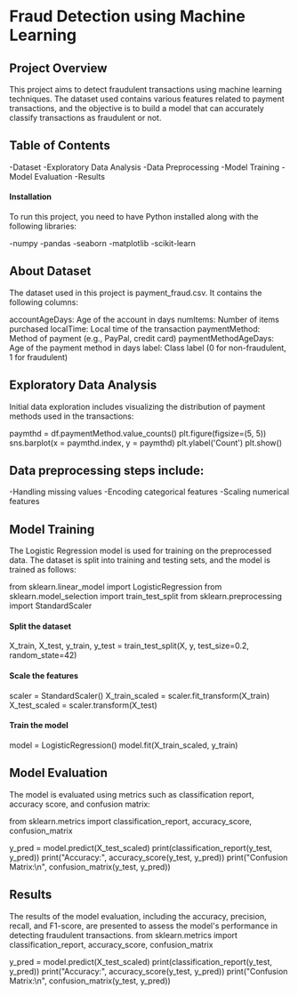# Fraud Detection using Machine Learning

## Project Overview
This project aims to detect fraudulent transactions using machine learning techniques. The dataset used contains various features related to payment transactions, and the objective is to build a model that can accurately classify transactions as fraudulent or not.

## Table of Contents
-Dataset
-Exploratory Data Analysis
-Data Preprocessing
-Model Training
-Model Evaluation
-Results

#### Installation

To run this project, you need to have Python installed along with the following libraries:

-numpy
-pandas
-seaborn
-matplotlib
-scikit-learn

## About Dataset
The dataset used in this project is payment_fraud.csv. It contains the following columns:

accountAgeDays: Age of the account in days
numItems: Number of items purchased
localTime: Local time of the transaction
paymentMethod: Method of payment (e.g., PayPal, credit card)
paymentMethodAgeDays: Age of the payment method in days
label: Class label (0 for non-fraudulent, 1 for fraudulent)

## Exploratory Data Analysis
Initial data exploration includes visualizing the distribution of payment methods used in the transactions:

paymthd = df.paymentMethod.value_counts()
plt.figure(figsize=(5, 5))
sns.barplot(x = paymthd.index, y = paymthd)
plt.ylabel('Count')
plt.show()

## Data preprocessing steps include:

-Handling missing values
-Encoding categorical features
-Scaling numerical features

## Model Training
The Logistic Regression model is used for training on the preprocessed data. The dataset is split into training and testing sets, and the model is trained as follows:

from sklearn.linear_model import LogisticRegression
from sklearn.model_selection import train_test_split
from sklearn.preprocessing import StandardScaler

#### Split the dataset
X_train, X_test, y_train, y_test = train_test_split(X, y, test_size=0.2, random_state=42)

#### Scale the features
scaler = StandardScaler()
X_train_scaled = scaler.fit_transform(X_train)
X_test_scaled = scaler.transform(X_test)

#### Train the model
model = LogisticRegression()
model.fit(X_train_scaled, y_train)

## Model Evaluation
The model is evaluated using metrics such as classification report, accuracy score, and confusion matrix:

from sklearn.metrics import classification_report, accuracy_score, confusion_matrix

y_pred = model.predict(X_test_scaled)
print(classification_report(y_test, y_pred))
print("Accuracy:", accuracy_score(y_test, y_pred))
print("Confusion Matrix:\n", confusion_matrix(y_test, y_pred))

## Results

The results of the model evaluation, including the accuracy, precision, recall, and F1-score, are presented to assess the model's performance in detecting fraudulent transactions.
from sklearn.metrics import classification_report, accuracy_score, confusion_matrix

y_pred = model.predict(X_test_scaled)
print(classification_report(y_test, y_pred))
print("Accuracy:", accuracy_score(y_test, y_pred))
print("Confusion Matrix:\n", confusion_matrix(y_test, y_pred))
